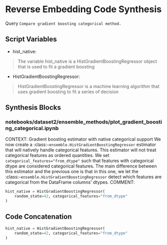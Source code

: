 # Reverse Embedding Code Synthesis
Query `Compare gradient boosting categorical method.`
## Script Variables
- hist_native:<br>
>The variable hist_native is a HistGradientBoostingRegressor object that is used to fit a gradient boosting
- HistGradientBoostingRegressor:<br>
>HistGradientBoostingRegressor is a machine learning algorithm that uses gradient boosting to fit a series of decision
## Synthesis Blocks
### notebooks/dataset2/ensemble_methods/plot_gradient_boosting_categorical.ipynb
CONTEXT:  Gradient boosting estimator with native categorical support We now create a :class:`~ensemble.HistGradientBoostingRegressor` estimator that
will natively handle categorical features. This estimator will not treat categorical features as ordered quantities. We set
`categorical_features="from_dtype"` such that features with categorical dtype are considered categorical features.  The main difference between this
estimator and the previous one is that in this one, we let the :class:`~ensemble.HistGradientBoostingRegressor` detect which features are categorical
from the DataFrame columns' dtypes.   COMMENT:
```python
hist_native = HistGradientBoostingRegressor(
    random_state=42, categorical_features="from_dtype"
)
```

## Code Concatenation
```python
hist_native = HistGradientBoostingRegressor(
    random_state=42, categorical_features="from_dtype"
)
```
